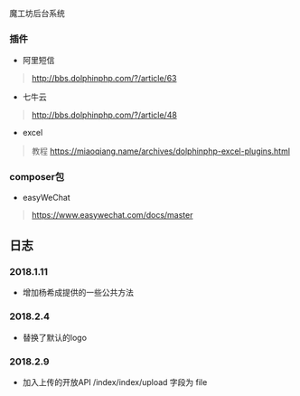 魔工坊后台系统
### 插件
+ 阿里短信
> http://bbs.dolphinphp.com/?/article/63
+ 七牛云
> http://bbs.dolphinphp.com/?/article/48
+ excel
> 教程 https://miaoqiang.name/archives/dolphinphp-excel-plugins.html

### composer包
+ easyWeChat
> https://www.easywechat.com/docs/master

## 日志
### 2018.1.11
+ 增加杨希成提供的一些公共方法

### 2018.2.4
+ 替换了默认的logo
### 2018.2.9 
+ 加入上传的开放API /index/index/upload 字段为 file